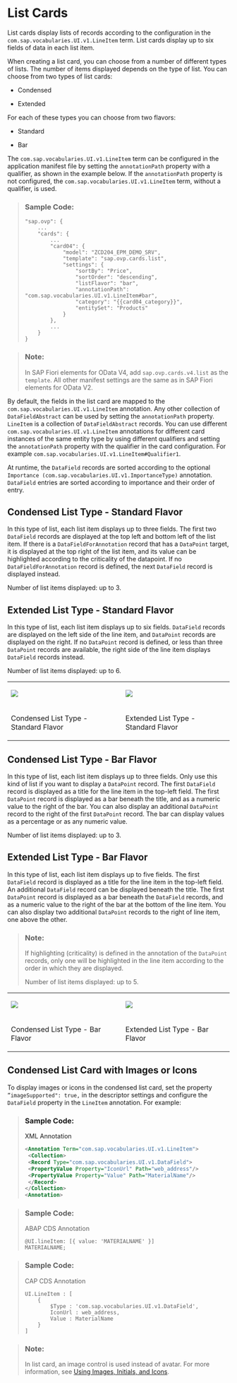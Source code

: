 <!-- loio56f39e077efb477d9e851cd082b7760c -->

# List Cards

List cards display lists of records according to the configuration in the `com.sap.vocabularies.UI.v1.LineItem` term. List cards display up to six fields of data in each list item.



When creating a list card, you can choose from a number of different types of lists. The number of items displayed depends on the type of list. You can choose from two types of list cards:

-   Condensed

-   Extended


For each of these types you can choose from two flavors:

-   Standard

-   Bar


The `com.sap.vocabularies.UI.v1.LineItem` term can be configured in the application manifest file by setting the `annotationPath` property with a qualifier, as shown in the example below. If the `annotationPath` property is not configured, the `com.sap.vocabularies.UI.v1.LineItem` term, without a qualifier, is used.

> ### Sample Code:  
> ```
> "sap.ovp": {
>     ...
>     "cards": {
>         ...
>         "card04": {
>             "model": "ZCD204_EPM_DEMO_SRV",
>             "template": "sap.ovp.cards.list",
>             "settings": {
>                 "sortBy": "Price",
>                 "sortOrder": "descending",
>                 "listFlavor": "bar",
>                 "annotationPath": "com.sap.vocabularies.UI.v1.LineItem#bar",
>                 "category": "{{card04_category}}",
>                 "entitySet": "Products"
>             }
>         },
>         ...
>     }
> }
> ```

> ### Note:  
> In SAP Fiori elements for OData V4, add `sap.ovp.cards.v4.list` as the `template`. All other manifest settings are the same as in SAP Fiori elements for OData V2.

By default, the fields in the list card are mapped to the `com.sap.vocabularies.UI.v1.LineItem` annotation. Any other collection of `DataFieldAbstract` can be used by setting the `annotationPath` property. `LineItem` is a collection of `DataFieldAbstract` records. You can use different `com.sap.vocabularies.UI.v1.LineItem` annotations for different card instances of the same entity type by using different qualifiers and setting the `annotationPath` property with the qualifier in the card configuration. For example `com.sap.vocabularies.UI.v1.LineItem#Qualifier1`.

At runtime, the `DataField` records are sorted according to the optional `Importance (com.sap.vocabularies.UI.v1.ImportanceType)` annotation. `DataField` entries are sorted according to importance and their order of entry.



## Condensed List Type - Standard Flavor

In this type of list, each list item displays up to three fields. The first two `DataField` records are displayed at the top left and bottom left of the list item. If there is a `DataFieldForAnnotation` record that has a `DataPoint` target, it is displayed at the top right of the list item, and its value can be highlighted according to the criticality of the datapoint. If no `DataFieldForAnnotation` record is defined, the next `DataField` record is displayed instead.

Number of list items displayed: up to 3.



## Extended List Type - Standard Flavor

In this type of list, each list item displays up to six fields. `DataField` records are displayed on the left side of the line item, and `DataPoint` records are displayed on the right. If no `DataPoint` record is defined, or less than three `DataPoint` records are available, the right side of the line item displays `DataField` records instead.

Number of list items displayed: up to 6.


<table>
<tr>
<td valign="top">

![](images/Condensed_Standard_342d904.png)

</td>
<td valign="top">

![](images/Extended_Standard_849fdc4.png)

</td>
</tr>
<tr>
<td valign="top">

Condensed List Type - Standard Flavor

</td>
<td valign="top">

Extended List Type - Standard Flavor

</td>
</tr>
</table>



## Condensed List Type - Bar Flavor

In this type of list, each list item displays up to three fields. Only use this kind of list if you want to display a `DataPoint` record. The first `DataField` record is displayed as a title for the line item in the top-left field. The first `DataPoint` record is displayed as a bar beneath the title, and as a numeric value to the right of the bar. You can also display an additional `DataPoint` record to the right of the first `DataPoint` record. The bar can display values as a percentage or as any numeric value.

Number of list items displayed: up to 3.



## Extended List Type - Bar Flavor

In this type of list, each list item displays up to five fields. The first `DataField` record is displayed as a title for the line item in the top-left field. An additional `DataField` record can be displayed beneath the title. The first `DataPoint` record is displayed as a bar beneath the `DataField` records, and as a numeric value to the right of the bar at the bottom of the line item. You can also display two additional `DataPoint` records to the right of line item, one above the other.

> ### Note:  
> If highlighting \(criticality\) is defined in the annotation of the `DataPoint` records, only one will be highlighted in the line item according to the order in which they are displayed.
> 
> Number of list items displayed: up to 5.


<table>
<tr>
<td valign="top">

![](images/Condensed_Bar_8f1def4.png)

</td>
<td valign="top">

![](images/Extended_Bar_bdbbbb2.png)

</td>
</tr>
<tr>
<td valign="top">

Condensed List Type - Bar Flavor

</td>
<td valign="top">

Extended List Type - Bar Flavor

</td>
</tr>
</table>



<a name="loio56f39e077efb477d9e851cd082b7760c__section_xt3_h4n_m2b"/>

## Condensed List Card with Images or Icons

To display images or icons in the condensed list card, set the property `”imageSupported": true,` in the descriptor settings and configure the `DataField` property in the `LineItem` annotation. For example:

> ### Sample Code:  
> XML Annotation
> 
> ```xml
> <Annotation Term="com.sap.vocabularies.UI.v1.LineItem">
>  <Collection>
>  <Record Type="com.sap.vocabularies.UI.v1.DataField">
>  <PropertyValue Property="IconUrl" Path="web_address"/>
>  <PropertyValue Property="Value" Path="MaterialName"/>
>  </Record>
> </Collection>
> <Annotation>
> ```

> ### Sample Code:  
> ABAP CDS Annotation
> 
> ```
> @UI.lineItem: [{ value: 'MATERIALNAME' }]
> MATERIALNAME;
> ```

> ### Sample Code:  
> CAP CDS Annotation
> 
> ```
> UI.LineItem : [
>     {
>         $Type : 'com.sap.vocabularies.UI.v1.DataField',
>         IconUrl : web_address,
>         Value : MaterialName
>     }
> ]
> ```

> ### Note:  
> In list card, an image control is used instead of avatar. For more information, see [Using Images, Initials, and Icons](using-images-initials-and-icons-5760b63.md).

